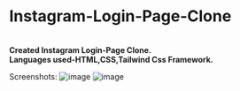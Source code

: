 # Instagram-Login-Page-Clone
<b>
<br>
Created Instagram Login-Page Clone.
<br>
Languages used-HTML,CSS,Tailwind Css Framework.
</b>

Screenshots:
![image](https://user-images.githubusercontent.com/79894771/192539061-c1a80a33-51cc-44f3-b856-85b7f3da72dc.png)
![image](https://user-images.githubusercontent.com/79894771/192539556-d76d1066-ebc6-4a5a-878c-c2f6852c51b9.png)


